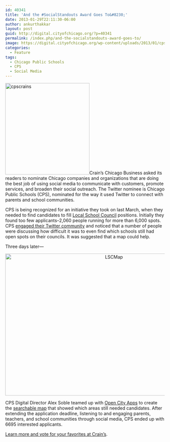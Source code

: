 ```yaml
---
id: 40341
title: 'And the #SocialStandouts Award Goes To&#8230;'
date: 2013-01-29T22:11:30-06:00
author: ankurthakkar
layout: post
guid: http://digital.cityofchicago.org/?p=40341
permalink: /index.php/and-the-socialstandouts-award-goes-to/
image: https://digital.cityofchicago.org/wp-content/uploads/2013/01/cpsb2s1.png
categories:
  - Feature
tags:
  - Chicago Public Schools
  - CPS
  - Social Media
---
```

[<img loading="lazy" class="wp-image-40343 alignleft" alt="cpscrains" src="http://digital.cityofchicago.org/wp-content/uploads/2013/01/cpscrains.jpg" width="266" height="288" srcset="https://digital.cityofchicago.org/wp-content/uploads/2013/01/cpscrains.jpg 555w, https://digital.cityofchicago.org/wp-content/uploads/2013/01/cpscrains-277x300.jpg 277w" sizes="(max-width: 266px) 100vw, 266px" />](http://www.chicagobusiness.com/section/social-marketing)Crain&#8217;s Chicago Business asked its readers to nominate Chicago companies and organizations that are doing the best job of using social media to communicate with customers, promote services, and broaden their social outreach. The Twitter nominee is Chicago Public Schools (CPS), nominated for the way it used Twitter to connect with parents and school communities.

CPS is being recognized for an initiative they took on last March, when they needed to find candidates to fill [Local School Council](http://www.cps.edu/pages/Localschoolcouncils.aspx) positions. Initially they found too few applicants&#8211;2,060 people running for more than 6,000 spots. CPS [engaged their Twitter community](http://storify.com/alexsoble/cps-builds-an-app-with-help-from-our-friends-on-tw) and noticed that a number of people were discussing how difficult it was to even find which schools still had open spots on their councils. It was suggested that a map could help.

Three days later—

<p style="text-align: center;">
  <a href="http://cps.edu/Pages/LSC_Map.aspx"><img loading="lazy" class="aligncenter  wp-image-40342" alt="LSCMap" src="http://digital.cityofchicago.org/wp-content/uploads/2013/01/LSCMap.png" width="671" height="447" srcset="https://digital.cityofchicago.org/wp-content/uploads/2013/01/LSCMap.png 958w, https://digital.cityofchicago.org/wp-content/uploads/2013/01/LSCMap-300x200.png 300w" sizes="(max-width: 671px) 100vw, 671px" /></a>
</p>

CPS Digital Director Alex Soble teamed up with <a title="Open City Apps" href="http://opencityapps.org/" target="_blank">Open City Apps</a> to create the <a title="LSC Map" href="http://cps.edu/Pages/LSC_Map.aspx" target="_blank">searchable map</a> that showed which areas still needed candidates. After extending the application deadline, listening to and engaging parents, teachers, and school communities through social media, CPS ended up with 6695 interested applicants.

[Learn more and vote for your favorites at Crain’s](http://www.chicagobusiness.com/section/social-marketing).